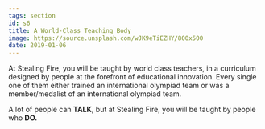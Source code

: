 ```yaml
---
tags: section
id: s6
title: A World-Class Teaching Body
image: https://source.unsplash.com/wJK9eTiEZHY/800x500
date: 2019-01-06
---
```


At Stealing Fire, you will be taught by world class teachers, in a curriculum designed by people at the forefront of educational innovation. Every single one of them either trained an international olympiad team or was a member/medalist of an international olympiad team.

A lot of people can **TALK**, but at Stealing Fire, you will be taught by people who **DO.**
